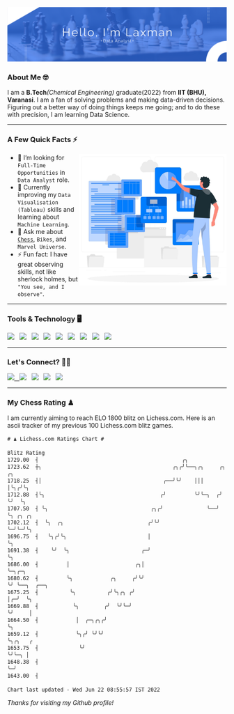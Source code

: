   <img src= "https://github.com/Laxman-Lakhan/Laxman-Lakhan/blob/master/Assets/Hello.png">

### About Me 🤓

I am a **B.Tech**_(Chemical Engineering)_ graduate(2022) from **IIT (BHU), Varanasi**. I am a fan of solving problems and making data-driven decisions. Figuring out a better way of doing things keeps me going; and to do these with precision, I am learning Data Science.

---

### A Few Quick Facts ⚡️
<img align="right" alt="Coding" width="340" src="https://github.com/Laxman-Lakhan/Laxman-Lakhan/blob/master/Assets/Data_Vector.jpg">   

- 🤝 I’m looking for `Full-Time Opportunities` in `Data Analyst` role.
- 📖 Currently improving my `Data Visualisation (Tableau)` skills and learning about `Machine Learning`.
- 💬 Ask me about [`Chess`](https://lichess.org/@/YourKingIsInDanger), `Bikes`, and `Marvel Universe`.
- ⚡️ Fun fact: I have great observing skills, not like sherlock holmes, but `"You see, and I observe"`.

---
### Tools & Technology 🖥

<img src="https://img.shields.io/badge/Python-white?logo=Python&logoColor=ColorName&style=ShieldStyle" /> &nbsp;
<img src="https://img.shields.io/badge/MySQL-white?logo=MySQL&logoColor=ColorName&style=ShieldStyle" /> &nbsp;
<img src="https://img.shields.io/badge/Tableau-white?logo=Tableau&logoColor=ColorName&style=ShieldStyle" /> &nbsp;
<img src="https://img.shields.io/badge/Advance Excel-white?logo=Microsoft+Excel&logoColor=196F3D&style=ShieldStyle" /> &nbsp;
<img src="https://img.shields.io/badge/Google Analytics-white?logo=Google+Analytics&logoColor=ColorName&style=ShieldStyle" /> &nbsp;
<img src="https://img.shields.io/badge/Jupyter-white?logo=Jupyter&logoColor=ColorName&style=ShieldStyle" /> &nbsp;
<img src="https://img.shields.io/badge/pandas-white?logo=Pandas&logoColor=000080&style=ShieldStyle" /> &nbsp;
<img src="https://img.shields.io/badge/numpy-white?logo=Numpy&logoColor=85C1E9&style=ShieldStyle" /> &nbsp;
<img src="https://img.shields.io/badge/scikit learn-white?logo=Scikit+Learn&logoColor=ColorName&style=ShieldStyle" /> &nbsp;



---

### Let's Connect? 🫳🏻

<a href="mailto:laxmansingh.lakhan@gmail.com"> <img src="https://img.icons8.com/fluent/48/000000/gmail.png" width="3.5%"/> &nbsp;
[<img src="https://img.icons8.com/color/48/000000/linkedin.png" width="3.5%"/>](https://www.linkedin.com/in/laxman-lakhan/)  &nbsp;
[<img src="https://img.icons8.com/fluent/48/000000/facebook-new.png" width="3.5%"/>](https://www.facebook.com/s.laxmanlakhan/)  &nbsp;
[<img src="https://img.icons8.com/fluent/48/000000/instagram-new.png" width="3.5%"/>](https://www.instagram.com/laxman.lakhan/)  &nbsp;
[<img src="https://img.icons8.com/color/48/000000/twitter.png" width="3.5%"/>](https://twitter.com/laxman__lakhan)  &nbsp;

 ---
  
### My Chess Rating ♟
  
I am currently aiming to reach ELO 1800 blitz on Lichess.com. Here is an ascii tracker of my previous 100 Lichess.com blitz games.

  ```
  # ♟︎ Lichess.com Ratings Chart #
  
  Blitz Rating
 1729.00  ┤                                              ╭╮
 1723.62  ┼╮                                          ╭╮╭╯╰──╮╭╮     ╭╮  ╭╮
 1718.25  ┤│                                       ╭──╯╰╯    │││     │╰╮╭╯╰╮
 1712.88  ┤╰╮                                     ╭╯         ╰╯╰─╮  ╭╯ ╰╯  ╰╮
 1707.50  ┤ ╰╮                                 ╭╮╭╯              ╰──╯       ╰╮ ╭╮ ╭╮
 1702.12  ┤  ╰╮  ╭╮                           ╭╯╰╯                           ╰─╯╰─╯╰╮
 1696.75  ┤   ╰╮╭╯╰╮                          │                                     ╰╮
 1691.38  ┤    ╰╯  ╰╮                       ╭─╯                                      ╰╮
 1686.00  ┤         │                     ╭╮│                                         ╰─╮╭─╮
 1680.62  ┤         ╰╮            ╭╮     ╭╯╰╯                                           ╰╯ ╰──╮  ╭──╮
 1675.25  ┤          ╰╮          ╭╯╰╮╭╮ ╭╯                                                    │╭─╯  ╰╮
 1669.88  ┤           ╰╮        ╭╯  ╰╯╰─╯                                                     ╰╯     │
 1664.50  ┤            │  ╭─╮╭╮╭╯                                                                    ╰╮
 1659.12  ┤            ╰╮╭╯ ╰╯╰╯                                                                      ╰╮╭╮   ╭
 1653.75  ┤             ╰╯                                                                             ╰╯╰─╮ │
 1648.38  ┤                                                                                                ╰─╯
 1643.00  ┤

Chart last updated - Wed Jun 22 08:55:57 IST 2022  
  ```
  
  
*Thanks for visiting my Github profile!*
